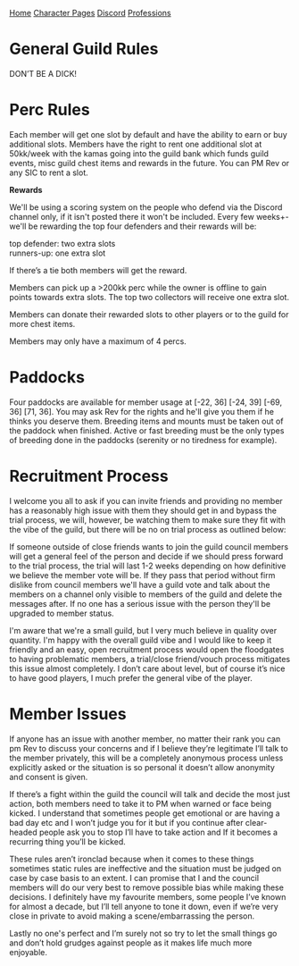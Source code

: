 ﻿[Home](index) [Character Pages](https://www.dofus.com/en/mmorpg/community/directories/guild-pages/253100222-power) [Discord](https://discord.gg/bMYHBrW) [Professions](professions)


# General Guild Rules

DON’T BE A DICK!  

# Perc Rules

Each member will get one slot by default and have the ability to earn or buy additional slots. Members have the right to rent one additional slot at 50kk/week with the kamas going into the guild bank which funds guild events, misc guild chest items and rewards in the future. You can PM Rev or any SIC to rent a slot.

**Rewards**

We'll be using a scoring system on the people who defend via the Discord channel only, if it isn't posted there it won't be included. Every few weeks+- we'll be rewarding the top four defenders and their rewards will be:  

top defender: two extra slots  
runners-up: one extra slot  
  
If there’s a tie both members will get the reward.

Members can pick up a >200kk perc while the owner is offline to gain points towards extra slots. The top two collectors will receive one extra slot.   

Members can donate their rewarded slots to other players or to the guild for more chest items.    

Members may only have a maximum of 4 percs.  

# Paddocks

Four paddocks are available for member usage at [-22, 36] [-24, 39] [-69, 36] [71, 36]. You may ask Rev for the rights and he'll give you them if he thinks you deserve them. Breeding items and mounts must be taken out of the paddock when finished. Active or fast breeding must be the only types of breeding done in the paddocks (serenity or no tiredness for example).  

# Recruitment Process

I welcome you all to ask if you can invite friends and providing no member has a reasonably high issue with them they should get in and bypass the trial process, we will, however, be watching them to make sure they fit with the vibe of the guild, but there will be no on trial process as outlined below:

If someone outside of close friends wants to join the guild council members will get a general feel of the person and decide if we should press forward to the trial process, the trial will last 1-2 weeks depending on how definitive we believe the member vote will be. If they pass that period without firm dislike from council members we'll have a guild vote and talk about the members on a channel only visible to members of the guild and delete the messages after. If no one has a serious issue with the person they'll be upgraded to member status.

I'm aware that we're a small guild, but I very much believe in quality over quantity. I'm happy with the overall guild vibe and I would like to keep it friendly and an easy, open recruitment process would open the floodgates to having problematic members, a trial/close friend/vouch process mitigates this issue almost completely. I don’t care about level, but of course it’s nice to have good players, I much prefer the general vibe of the player.

# Member Issues

If anyone has an issue with another member, no matter their rank you can pm Rev to discuss your concerns and if I believe they’re legitimate I’ll talk to the member privately, this will be a completely anonymous process unless explicitly asked or the situation is so personal it doesn’t allow anonymity and consent is given.

If there’s a fight within the guild the council will talk and decide the most just action, both members need to take it to PM when warned or face being kicked. I understand that sometimes people get emotional or are having a bad day etc and I won’t judge you for it but if you continue after clear-headed people ask you to stop I’ll have to take action and If it becomes a recurring thing you’ll be kicked.

These rules aren’t ironclad because when it comes to these things sometimes static rules are ineffective and the situation must be judged on case by case basis to an extent. I can promise that I and the council members will do our very best to remove possible bias while making these decisions. I definitely have my favourite members, some people I’ve known for almost a decade, but I’ll tell anyone to tone it down, even if we’re very close in private to avoid making a scene/embarrassing the person.   

Lastly no one's perfect and I’m surely not so try to let the small things go and don’t hold grudges against people as it makes life much more enjoyable.
